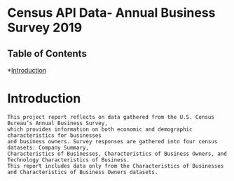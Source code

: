 # Census API Data- Annual Business Survey 2019
## Table of Contents
*[Introduction](#introduction)

# Introduction

	This project report reflects on data gathered from the U.S. Census Bureau’s Annual Business Survey, 
	which provides information on both economic and demographic characteristics for businesses 
	and business owners. Survey responses are gathered into four census datasets: Company Summary, 
	Characteristics of Businesses, Characteristics of Business Owners, and Technology Characteristics of Business. 
	This report includes data only from the Characteristics of Businesses and Characteristics of Business Owners datasets. 
